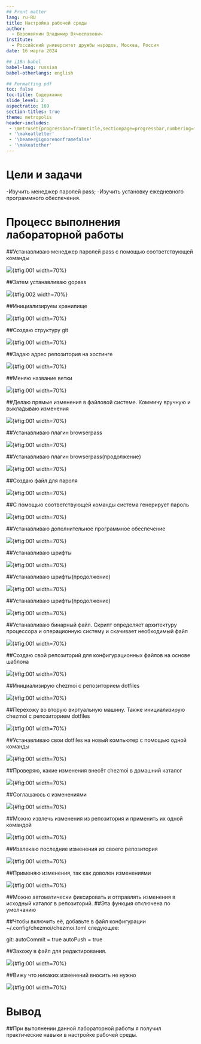 ```yaml
---
## Front matter
lang: ru-RU
title: Настройка рабочей среды
author:
  - Ворожейкин Владимир Вячеславович
institute:
  - Российский университет дружбы народов, Москва, Россия
date: 16 марта 2024

## i18n babel
babel-lang: russian
babel-otherlangs: english

## Formatting pdf
toc: false
toc-title: Содержание
slide_level: 2
aspectratio: 169
section-titles: true
theme: metropolis
header-includes:
 - \metroset{progressbar=frametitle,sectionpage=progressbar,numbering=fraction}
 - '\makeatletter'
 - '\beamer@ignorenonframefalse'
 - '\makeatother'
---
```


# Цели и задачи

-Изучить менеджер паролей pass; 
-Изучить установку ежедневного программного обеспечения.

# Процесс выполнения лабораторной работы

##Устанавливаю менеджер паролей pass с помощью соответствующей команды

![](image/1.png){#fig:001 width=70%}

##Затем устанавливаю gopass 

![](image/2.png){#fig:002 width=70%}

##Инициализируем хранилище

![](image/3.png){#fig:001 width=70%}

##Создаю структуру git

![](image/4.png){#fig:001 width=70%}

##Задаю адрес репозитория на хостинге

![](image/5.png){#fig:001 width=70%}

##Меняю название ветки

![](image/6.png){#fig:001 width=70%}

##Делаю прямые изменения в файловой системе. Коммичу вручную и выкладываю изменения

![](image/7.png){#fig:001 width=70%}

##Устанавливаю плагин browserpass

![](image/8.png){#fig:001 width=70%}

##Устанавливаю плагин browserpass(продолжение)

![](image/9.png){#fig:001 width=70%}

##Создаю файл для пароля

![](image/10.png){#fig:001 width=70%}

##С помощью соответствующей команды система генерирует пароль

![](image/11.png){#fig:001 width=70%}

##Устанавливаю дополнительное программное обеспечение

![](image/12.png){#fig:001 width=70%}

##Устанавливаю шрифты

![](image/13.png){#fig:001 width=70%}

##Устанавливаю шрифты(продолжение)

![](image/14.png){#fig:001 width=70%}

##Устанавливаю шрифты(продолжение)

![](image/15.png){#fig:001 width=70%}

##Устанавливаю бинарный файл. Скрипт определяет архитектуру процессора и операционную систему и скачивает необходимый файл

![](image/16.png){#fig:001 width=70%}

##Создаю свой репозиторий для конфигурационных файлов на основе шаблона

![](image/17.png){#fig:001 width=70%}

##Инициализирую chezmoi с репозиторием dotfiles

![](image/18.png){#fig:001 width=70%}

##Перехожу во вторую виртуальную машину. Также инициализирую chezmoi с репозиторием dotfiles

![](image/19.png){#fig:001 width=70%}

##Устанавливаю свои dotfiles на новый компьютер с помощью одной команды

![](image/20.png){#fig:001 width=70%}

##Проверяю, какие изменения внесёт chezmoi в домашний каталог

![](image/21.png){#fig:001 width=70%}

##Соглашаюсь с изменениями

![](image/22.png){#fig:001 width=70%}

##Можно извлечь изменения из репозитория и применить их одной командой

![](image/23.png){#fig:001 width=70%}

##Извлекаю последние изменения из своего репозитория

![](image/24.png){#fig:001 width=70%}

##Применяю изменения, так как доволен изменениями

![](image/25.png){#fig:001 width=70%}

##Можно автоматически фиксировать и отправлять изменения в исходный каталог в репозиторий.
##Эта функция отключена по умолчанию

##Чтобы включить её, добавьте в файл конфигурации ~/.config/chezmoi/chezmoi.toml следующее:

git:
    autoCommit = true
    autoPush = true
    
##Захожу в файл для редактирования.

![](image/26.png){#fig:001 width=70%}

##Вижу что никаких изменений вносить не нужно


![](image/27.png){#fig:001 width=70%}
# Вывод

##При выполнении данной лабораторной работы я получил практические навыки в настройке рабочей среды.


